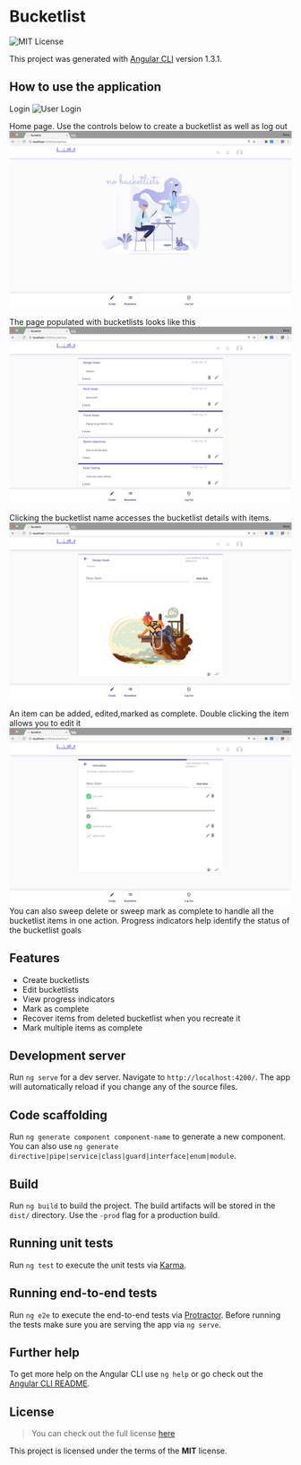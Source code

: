 # Bucketlist

![MIT License](https://github.com/Elbertbiggs360/bucketlist/tree/master/src/assets/images/mit.png)

This project was generated with [Angular CLI](https://github.com/angular/angular-cli) version 1.3.1.

## How to use the application

Login
![User Login](https://github.com/elbertbiggs360/bucketlist/blob/master/src/assets/screenshots/)


Home page. Use the controls below to create a bucketlist as well as log out
![Searching for a bucketlist](https://github.com/elbertbiggs360/bucketlist/blob/master/src/assets/screenshots/home.png)

The page populated with bucketlists looks like this
![Updating an item](https://github.com/elbertbiggs360/bucketlist/blob/master/src/assets/screenshots/bucketlist.png)

Clicking the bucketlist name accesses the bucketlist details with items.
![Updating an item](https://github.com/elbertbiggs360/bucketlist/blob/master/src/assets/screenshots/item.png)

An item can be added, edited,marked as complete. Double clicking the item allows you to edit it
![Updating an item](https://github.com/elbertbiggs360/bucketlist/blob/master/src/assets/screenshots/editItems.png)
You can also sweep delete or sweep mark as complete to handle all the bucketlist items in one action.
Progress indicators help identify the status of the bucketlist goals

## Features
* Create bucketlists
* Edit bucketlists
* View progress indicators
* Mark as complete
* Recover items from deleted bucketlist when you recreate it
* Mark multiple items as complete

## Development server

Run `ng serve` for a dev server. Navigate to `http://localhost:4200/`. The app will automatically reload if you change any of the source files.

## Code scaffolding

Run `ng generate component component-name` to generate a new component. You can also use `ng generate directive|pipe|service|class|guard|interface|enum|module`.

## Build

Run `ng build` to build the project. The build artifacts will be stored in the `dist/` directory. Use the `-prod` flag for a production build.

## Running unit tests

Run `ng test` to execute the unit tests via [Karma](https://karma-runner.github.io).

## Running end-to-end tests

Run `ng e2e` to execute the end-to-end tests via [Protractor](http://www.protractortest.org/).
Before running the tests make sure you are serving the app via `ng serve`.

## Further help

To get more help on the Angular CLI use `ng help` or go check out the [Angular CLI README](https://github.com/angular/angular-cli/blob/master/README.md).

## License
>You can check out the full license [here](https://github.com/Elbertbiggs360/bucketlist/blob/master/LICENSE)

This project is licensed under the terms of the **MIT** license.
